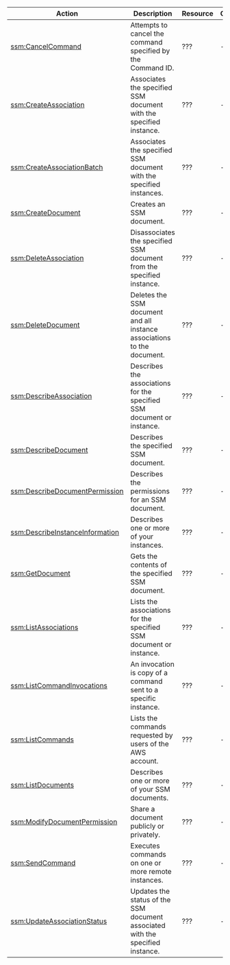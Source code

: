 | Action | Description | Resource | Condition |
| --- | --- | --- | --- |
| [ssm:CancelCommand](http://docs.aws.amazon.com/ssm/latest/APIReference/API_CancelCommand.html) | Attempts to cancel the command specified by the Command ID. | ??? | - |
| [ssm:CreateAssociation](http://docs.aws.amazon.com/ssm/latest/APIReference/API_CreateAssociation.html) | Associates the specified SSM document with the specified instance. | ??? | - |
| [ssm:CreateAssociationBatch](http://docs.aws.amazon.com/ssm/latest/APIReference/API_CreateAssociationBatch.html) | Associates the specified SSM document with the specified instances. | ??? | - |
| [ssm:CreateDocument](http://docs.aws.amazon.com/ssm/latest/APIReference/API_CreateDocument.html) | Creates an SSM document. | ??? | - |
| [ssm:DeleteAssociation](http://docs.aws.amazon.com/ssm/latest/APIReference/API_DeleteAssociation.html) | Disassociates the specified SSM document from the specified instance. | ??? | - |
| [ssm:DeleteDocument](http://docs.aws.amazon.com/ssm/latest/APIReference/API_DeleteDocument.html) | Deletes the SSM document and all instance associations to the document. | ??? | - |
| [ssm:DescribeAssociation](http://docs.aws.amazon.com/ssm/latest/APIReference/API_DescribeAssociation.html) | Describes the associations for the specified SSM document or instance. | ??? | - |
| [ssm:DescribeDocument](http://docs.aws.amazon.com/ssm/latest/APIReference/API_DescribeDocument.html) | Describes the specified SSM document. | ??? | - |
| [ssm:DescribeDocumentPermission](http://docs.aws.amazon.com/ssm/latest/APIReference/API_DescribeDocumentPermission.html) | Describes the permissions for an SSM document. | ??? | - |
| [ssm:DescribeInstanceInformation](http://docs.aws.amazon.com/ssm/latest/APIReference/API_DescribeInstanceInformation.html) | Describes one or more of your instances. | ??? | - |
| [ssm:GetDocument](http://docs.aws.amazon.com/ssm/latest/APIReference/API_GetDocument.html) | Gets the contents of the specified SSM document. | ??? | - |
| [ssm:ListAssociations](http://docs.aws.amazon.com/ssm/latest/APIReference/API_ListAssociations.html) | Lists the associations for the specified SSM document or instance. | ??? | - |
| [ssm:ListCommandInvocations](http://docs.aws.amazon.com/ssm/latest/APIReference/API_ListCommandInvocations.html) | An invocation is copy of a command sent to a specific instance. | ??? | - |
| [ssm:ListCommands](http://docs.aws.amazon.com/ssm/latest/APIReference/API_ListCommands.html) | Lists the commands requested by users of the AWS account. | ??? | - |
| [ssm:ListDocuments](http://docs.aws.amazon.com/ssm/latest/APIReference/API_ListDocuments.html) | Describes one or more of your SSM documents. | ??? | - |
| [ssm:ModifyDocumentPermission](http://docs.aws.amazon.com/ssm/latest/APIReference/API_ModifyDocumentPermission.html) | Share a document publicly or privately. | ??? | - |
| [ssm:SendCommand](http://docs.aws.amazon.com/ssm/latest/APIReference/API_SendCommand.html) | Executes commands on one or more remote instances. | ??? | - |
| [ssm:UpdateAssociationStatus](http://docs.aws.amazon.com/ssm/latest/APIReference/API_UpdateAssociationStatus.html) | Updates the status of the SSM document associated with the specified instance. | ??? | - |
